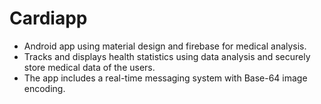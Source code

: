 # Cardiapp
- Android app using material design and firebase for medical analysis.
- Tracks and displays health statistics using data analysis and securely store medical data of the users.
- The app includes a real-time messaging system with Base-64 image encoding.

